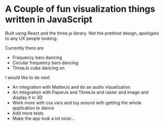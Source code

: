 # A Couple of fun visualization things written in JavaScript

Built using React and the three.js library.
Not the prettiest design, apologies to any UX people looking.

Currently there are
 - Frequency bars dancing
 - Circular frequency bars dancing
 - ThreeJs cube dancing on

I would like to do next
 - An integration with MatterJs and do an audio visualization
 - An integration with PaperJs and ThreeJs and raster and image and display it in 3D
 - Work more with css vars and toy around with getting the whole application to dance
 - Add more tests
 - Make the app look a lot nicer...
